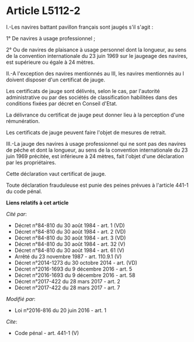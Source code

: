 # Article L5112-2

I.-Les navires battant pavillon français sont jaugés s'il s'agit : 

1° De navires à usage professionnel ; 

2° Ou de navires de plaisance à usage personnel dont la longueur, au sens de la convention internationale du 23 juin 1969 sur
le jaugeage des navires, est supérieure ou égale à 24 mètres. 

II.-A l'exception des navires mentionnés au III, les navires mentionnés au I doivent disposer d'un certificat de jauge. 

Les certificats de jauge sont délivrés, selon le cas, par l'autorité administrative ou par des sociétés de classification
habilitées dans des conditions fixées par décret en Conseil d'Etat. 

La délivrance du certificat de jauge peut donner lieu à la perception d'une rémunération. 

Les certificats de jauge peuvent faire l'objet de mesures de retrait. 

III.-La jauge des navires à usage professionnel qui ne sont pas des navires de pêche et dont la longueur, au sens de la
convention internationale du 23 juin 1969 précitée, est inférieure à 24 mètres, fait l'objet d'une déclaration par les
propriétaires. 

Cette déclaration vaut certificat de jauge. 

Toute déclaration frauduleuse est punie des peines prévues à l'article 441-1 du code pénal.

**Liens relatifs à cet article**

_Cité par_:

  - Décret n°84-810 du 30 août 1984 - art. 1 (VD)
  - Décret n°84-810 du 30 août 1984 - art. 2 (VD)
  - Décret n°84-810 du 30 août 1984 - art. 3 (VD)
  - Décret n°84-810 du 30 août 1984 - art. 32 (V)
  - Décret n°84-810 du 30 août 1984 - art. 61 (V)
  - Arrêté du 23 novembre 1987 - art. 110.9.1 (V)
  - Décret n°2014-1273 du 30 octobre 2014 - art. (VD)
  - Décret n°2016-1693 du 9 décembre 2016 - art. 5
  - Décret n°2016-1693 du 9 décembre 2016 - art. 58
  - Décret n°2017-422 du 28 mars 2017 - art. 2
  - Décret n°2017-422 du 28 mars 2017 - art. 7

_Modifié par_:

  - Loi n°2016-816 du 20 juin 2016 - art. 1

_Cite_:

  - Code pénal - art. 441-1 (V)
